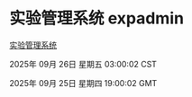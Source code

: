 # 实验管理系统 expadmin
[实验管理系统](http://59.174.8.204:56808/expadmin-782313d2-e1b1-4ea7-932e-3a55e6a1a4d0/)

2025年 09月 26日 星期五 03:00:02 CST

2025年 09月 25日 星期四 19:00:02 GMT
